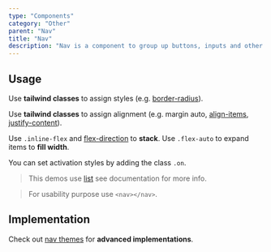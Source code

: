 ```yaml
---
type: "Components"
category: "Other"
parent: "Nav"
title: "Nav"
description: "Nav is a component to group up buttons, inputs and other content."
---
```


## Usage

Use **tailwind classes** to assign styles (e.g. [border-radius](https://tailwindcss.com/docs/border-radius)).

Use **tailwind classes** to assign alignment (e.g. margin auto, [align-items](https://tailwindcss.com/docs/align-items), [justify-content](https://tailwindcss.com/docs/justify-content)).

Use `.inline-flex` and [flex-direction](https://tailwindcss.com/docs/flex-direction) to **stack**. Use `.flex-auto` to expand items to **fill width**.

You can set activation styles by adding the class `.on`.

> This demos use [list](/components/list) see documentation for more info.

> For usability purpose use `<nav></nav>`.

<demo>
  <demoinline src="demos/components/nav/usage">
  </demoinline>
</demo>

## Implementation

Check out [nav themes](/themes/nav) for **advanced implementations**.

<demo>
  <div class="gatsby_demo_item" data-iframe="demos/themes/implementation/nav-implementation-v1">
  </div>
  <div class="gatsby_demo_item" data-iframe="demos/themes/implementation/nav-implementation-v2">
  </div>
  <div class="gatsby_demo_item" data-iframe="demos/themes/implementation/nav-implementation-v3">
  </div>
</demo>

